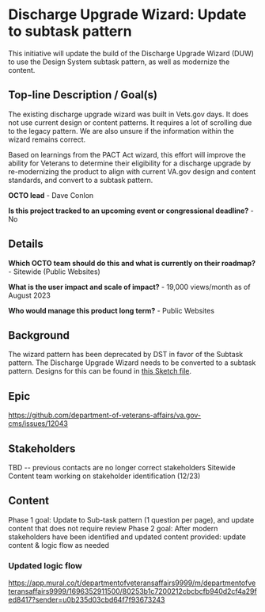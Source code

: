 # Discharge Upgrade Wizard: Update to subtask pattern

This initiative will update the build of the Discharge Upgrade Wizard (DUW) to use the Design System subtask pattern, as well as modernize the content.

## Top-line Description / Goal(s)
The existing discharge upgrade wizard was built in Vets.gov days. It does not use current design or content patterns. It requires a lot of scrolling due to the legacy pattern. We are also unsure if the information within the wizard remains correct.

Based on learnings from the PACT Act wizard, this effort will improve the ability for Veterans to determine their eligibility for a discharge upgrade by re-modernizing the product to align with current VA.gov design and content standards, and convert to a subtask pattern.

**OCTO lead** - Dave Conlon

**Is this project tracked to an upcoming event or congressional deadline?** - No

## Details

**Which OCTO team should do this and what is currently on their roadmap?** - Sitewide (Public Websites)

**What is the user impact and scale of impact?** - 19,000 views/month as of August 2023

**Who would manage this product long term?** - Public Websites

## Background

The wizard pattern has been deprecated by DST in favor of the Subtask pattern. The Discharge Upgrade Wizard needs to be converted to a subtask pattern. Designs for this can be found in [this Sketch file](https://www.sketch.com/s/20ea8818-8846-4f47-b341-7dc0ee6fc57e).

## Epic
https://github.com/department-of-veterans-affairs/va.gov-cms/issues/12043

## Stakeholders
TBD -- previous contacts are no longer correct stakeholders
Sitewide Content team working on stakeholder identification (12/23)

## Content
Phase 1 goal: Update to Sub-task pattern (1 question per page), and update content that does not require review
Phase 2 goal: After modern stakeholders have been identified and updated content provided: update content & logic flow as needed

### Updated logic flow
https://app.mural.co/t/departmentofveteransaffairs9999/m/departmentofveteransaffairs9999/1696352911500/80253b1c7200212cbcbcfb940d2cf4a29fed8417?sender=u0b235d03cbd64f7f93673243


